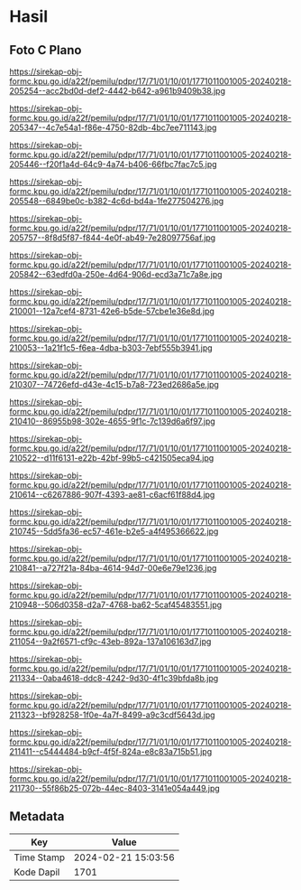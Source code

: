# Hasil

## Foto C Plano

https://sirekap-obj-formc.kpu.go.id/a22f/pemilu/pdpr/17/71/01/10/01/1771011001005-20240218-205254--acc2bd0d-def2-4442-b642-a961b9409b38.jpg

https://sirekap-obj-formc.kpu.go.id/a22f/pemilu/pdpr/17/71/01/10/01/1771011001005-20240218-205347--4c7e54a1-f86e-4750-82db-4bc7ee711143.jpg

https://sirekap-obj-formc.kpu.go.id/a22f/pemilu/pdpr/17/71/01/10/01/1771011001005-20240218-205446--f20f1a4d-64c9-4a74-b406-66fbc7fac7c5.jpg

https://sirekap-obj-formc.kpu.go.id/a22f/pemilu/pdpr/17/71/01/10/01/1771011001005-20240218-205548--6849be0c-b382-4c6d-bd4a-1fe277504276.jpg

https://sirekap-obj-formc.kpu.go.id/a22f/pemilu/pdpr/17/71/01/10/01/1771011001005-20240218-205757--8f8d5f87-f844-4e0f-ab49-7e28097756af.jpg

https://sirekap-obj-formc.kpu.go.id/a22f/pemilu/pdpr/17/71/01/10/01/1771011001005-20240218-205842--63edfd0a-250e-4d64-906d-ecd3a71c7a8e.jpg

https://sirekap-obj-formc.kpu.go.id/a22f/pemilu/pdpr/17/71/01/10/01/1771011001005-20240218-210001--12a7cef4-8731-42e6-b5de-57cbe1e36e8d.jpg

https://sirekap-obj-formc.kpu.go.id/a22f/pemilu/pdpr/17/71/01/10/01/1771011001005-20240218-210053--1a21f1c5-f6ea-4dba-b303-7ebf555b3941.jpg

https://sirekap-obj-formc.kpu.go.id/a22f/pemilu/pdpr/17/71/01/10/01/1771011001005-20240218-210307--74726efd-d43e-4c15-b7a8-723ed2686a5e.jpg

https://sirekap-obj-formc.kpu.go.id/a22f/pemilu/pdpr/17/71/01/10/01/1771011001005-20240218-210410--86955b98-302e-4655-9f1c-7c139d6a6f97.jpg

https://sirekap-obj-formc.kpu.go.id/a22f/pemilu/pdpr/17/71/01/10/01/1771011001005-20240218-210522--d11f6131-e22b-42bf-99b5-c421505eca94.jpg

https://sirekap-obj-formc.kpu.go.id/a22f/pemilu/pdpr/17/71/01/10/01/1771011001005-20240218-210614--c6267886-907f-4393-ae81-c6acf61f88d4.jpg

https://sirekap-obj-formc.kpu.go.id/a22f/pemilu/pdpr/17/71/01/10/01/1771011001005-20240218-210745--5dd5fa36-ec57-461e-b2e5-a4f495366622.jpg

https://sirekap-obj-formc.kpu.go.id/a22f/pemilu/pdpr/17/71/01/10/01/1771011001005-20240218-210841--a727f21a-84ba-4614-94d7-00e6e79e1236.jpg

https://sirekap-obj-formc.kpu.go.id/a22f/pemilu/pdpr/17/71/01/10/01/1771011001005-20240218-210948--506d0358-d2a7-4768-ba62-5caf45483551.jpg

https://sirekap-obj-formc.kpu.go.id/a22f/pemilu/pdpr/17/71/01/10/01/1771011001005-20240218-211054--9a2f6571-cf9c-43eb-892a-137a106163d7.jpg

https://sirekap-obj-formc.kpu.go.id/a22f/pemilu/pdpr/17/71/01/10/01/1771011001005-20240218-211334--0aba4618-ddc8-4242-9d30-4f1c39bfda8b.jpg

https://sirekap-obj-formc.kpu.go.id/a22f/pemilu/pdpr/17/71/01/10/01/1771011001005-20240218-211323--bf928258-1f0e-4a7f-8499-a9c3cdf5643d.jpg

https://sirekap-obj-formc.kpu.go.id/a22f/pemilu/pdpr/17/71/01/10/01/1771011001005-20240218-211411--c5444484-b9cf-4f5f-824a-e8c83a715b51.jpg

https://sirekap-obj-formc.kpu.go.id/a22f/pemilu/pdpr/17/71/01/10/01/1771011001005-20240218-211730--55f86b25-072b-44ec-8403-3141e054a449.jpg


## Metadata

| Key        | Value               |
| ---------- | ------------------- |
| Time Stamp | 2024-02-21 15:03:56 |
| Kode Dapil | 1701                |



